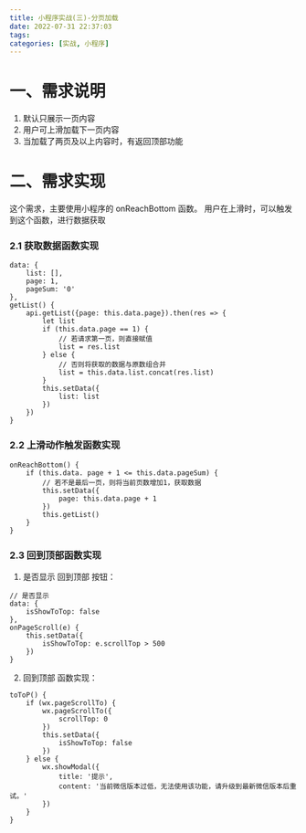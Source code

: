 ```yaml
---
title: 小程序实战(三)-分页加载
date: 2022-07-31 22:37:03
tags:
categories: [实战, 小程序]
---
```


# 一、需求说明

1. 默认只展示一页内容
2. 用户可上滑加载下一页内容
3. 当加载了两页及以上内容时，有返回顶部功能

# 二、需求实现

这个需求，主要使用小程序的 onReachBottom 函数。
用户在上滑时，可以触发到这个函数，进行数据获取

### 2.1 获取数据函数实现

```
data: {
	list: [],
	page: 1,
	pageSum: '0'
},
getList() {
	api.getList({page: this.data.page}).then(res => {
		let list
		if (this.data.page == 1) {
			// 若请求第一页，则直接赋值
			list = res.list
		} else {
			// 否则将获取的数据与原数组合并
			list = this.data.list.concat(res.list)
		}
		this.setData({
			list: list
		})
	})
}
```

### 2.2 上滑动作触发函数实现

```
onReachBottom() {
	if (this.data. page + 1 <= this.data.pageSum) {
		// 若不是最后一页，则将当前页数增加1，获取数据
		this.setData({
			page: this.data.page + 1
		})
		this.getList()
	}
}
```

### 2.3 回到顶部函数实现

1. 是否显示 回到顶部 按钮：

```
// 是否显示
data: {
	isShowToTop: false
},
onPageScroll(e) {
	this.setData({
		isShowToTop: e.scrollTop > 500
	})
}
```

2. 回到顶部 函数实现：

```
toToP() {
	if (wx.pageScrollTo) {
		wx.pageScrollTo({
			scrollTop: 0
		})
		this.setData({
			isShowToTop: false
		})
	} else {
		wx.showModal({
			title: '提示',
			content: '当前微信版本过低，无法使用该功能，请升级到最新微信版本后重试。'
		})
	}
}
```
